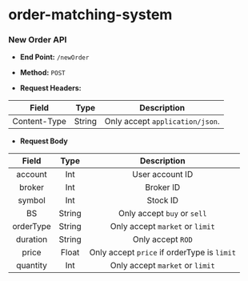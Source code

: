 # order-matching-system

### New Order API
* **End Point:** `/newOrder`

* **Method:** `POST`

* **Request Headers:**

| Field | Type | Description |
| :---: | :---: | :---: |
| Content-Type | String | Only accept `application/json`. |

* **Request Body**

| Field | Type | Description |
| :---: | :---: | :---: |
| account | Int | User account ID |
| broker | Int | Broker ID |
| symbol | Int | Stock ID |
| BS | String | Only accept `buy` or `sell` |
| orderType | String | Only accept `market` or `limit` |
| duration | String | Only accept `ROD` |
| price | Float | Only accept `price` if orderType is `limit` |
| quantity | Int | Only accept `market` or `limit` |
